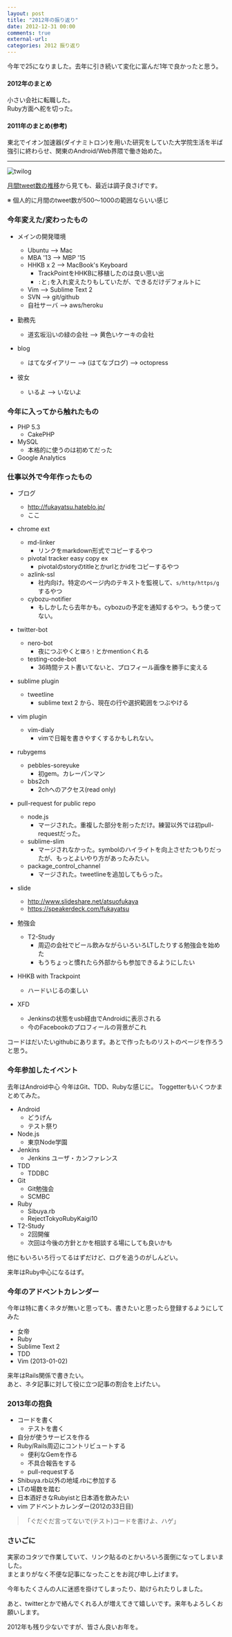 ```yaml
---
layout: post
title: "2012年の振り返り"
date: 2012-12-31 00:00
comments: true
external-url: 
categories: 2012 振り返り
---
```



今年で25になりました。去年に引き続いて変化に富んだ1年で良かったと思う。

#### 2012年のまとめ
小さい会社に転職した。  
Ruby方面へ舵を切った。

#### 2011年のまとめ(参考)
東北でイオン加速器(ダイナミトロン)を用いた研究をしていた大学院生活を半ば強引に終わらせ、関東のAndroid/Web界隈で働き始めた。


---

![twilog](https://dl.dropbox.com/u/85825/blog/image/20121230/twilog.png)

[月間tweet数の推移](http://twilog.org/fukayatsu/stats/2)から見ても、最近は調子良さげです。

※ 個人的に月間のtweet数が500〜1000の範囲ならいい感じ


### 今年変えた/変わったもの

- メインの開発環境
    - Ubuntu    --> Mac
    - MBA '13   --> MBP '15
    - HHKB x 2  --> MacBook's Keyboard
        - TrackPointをHHKBに移植したのは良い思い出
        - `:`と`;`を入れ変えたりもしていたが、できるだけデフォルトに
    - Vim       --> Sublime Text 2
    - SVN       --> git/github
    - 自社サーバ  --> aws/heroku

- 勤務先
    - 道玄坂沿いの緑の会社  --> 黄色いケーキの会社

- blog
    - はてなダイアリー --> (はてなブログ) --> octopress

- 彼女
    - いるよ --> いないよ

### 今年に入ってから触れたもの
- PHP 5.3
    - CakePHP
- MySQL
    - 本格的に使うのは初めてだった
- Google Analytics

### 仕事以外で今年作ったもの

- ブログ
    - http://fukayatsu.hateblo.jp/
    - ここ
- chrome ext
    - md-linker
        - リンクをmarkdown形式でコピーするやつ
    - pivotal tracker easy copy ex
        - pivotalのstoryのtitleとかurlとかidをコピーするやつ
    - azlink-ssl
        - 社内向け。特定のページ内のテキストを監視して、`s/http/https/g`するやつ
    - cybozu-notifier
        - もしかしたら去年かも。cybozuの予定を通知するやつ。もう使ってない。
- twitter-bot
    - nero-bot
        - 夜につぶやくと`寝ろ！`とかmentionくれる
    - testing-code-bot
        - 36時間テスト書いてないと、プロフィール画像を勝手に変える
- sublime plugin
    - tweetline
        - sublime text 2 から、現在の行や選択範囲をつぶやける
- vim plugin
    - vim-dialy
        - vimで日報を書きやすくするかもしれない。
- rubygems
    - pebbles-soreyuke
        - 初gem。カレーパンマン
    - bbs2ch
        - 2chへのアクセス(read only)
- pull-request for public repo
    - node.js
        - マージされた。重複した部分を削っただけ。練習以外では初pull-requestだった。
    - sublime-slim
        - マージされなかった。symbolのハイライトを向上させたつもりだったが、もっとよいやり方があったみたい。
    - package_control_channel
        - マージされた。tweetlineを追加してもらった。

- slide
    - http://www.slideshare.net/atsuofukaya
    - https://speakerdeck.com/fukayatsu

- 勉強会
    - T2-Study
        - 周辺の会社でビール飲みながらいろいろLTしたりする勉強会を始めた
        - もうちょっと慣れたら外部からも参加できるようにしたい

- HHKB with Trackpoint
    - ハードいじるの楽しい

- XFD
    - Jenkinsの状態をusb経由でAndroidに表示される
    - 今のFacebookのプロフィールの背景がこれ

コードはだいたいgithubにあります。あとで作ったものリストのページを作ろうと思う。



### 今年参加したイベント
去年はAndroid中心
今年はGit、TDD、Rubyな感じに。
Toggetterもいくつかまとめてみた。


- Android
    - どうげん
    - テスト祭り
- Node.js
    - 東京Node学園
- Jenkins
    - Jenkins ユーザ・カンファレンス
- TDD
    - TDDBC
- Git
    - Git勉強会
    - SCMBC
- Ruby
    - Sibuya.rb
    - RejectTokyoRubyKaigi10
- T2-Study
    - 2回開催
    - 次回は今後の方針とかを相談する場にしても良いかも

他にもいろいろ行ってるはずだけど、ログを追うのがしんどい。

来年はRuby中心になるはず。

### 今年のアドベントカレンダー

今年は特に書くネタが無いと思っても、書きたいと思ったら登録するようにしてみた

- 女帝
- Ruby
- Sublime Text 2
- TDD
- Vim (2013-01-02)

来年はRails関係で書きたい。  
あと、ネタ記事に対して役に立つ記事の割合を上げたい。

### 2013年の抱負

- コードを書く
    - テストを書く
- 自分が使うサービスを作る
- Ruby/Rails周辺にコントリビュートする
    - 便利なGemを作る
    - 不具合報告をする
    - pull-requestする
- Shibuya.rb以外の地域.rbに参加する
- LTの場数を踏む
- 日本酒好きなRubyistと日本酒を飲みたい
- vim アドベントカレンダー(2012の33日目)

> 「ぐだぐだ言ってないで(テスト)コードを書けよ、ハゲ」

### さいごに
実家のコタツで作業していて、リンク貼るのとかいろいろ面倒になってしまいました。  
まとまりがなく不便な記事になったことをお詫び申し上げます。

今年もたくさんの人に迷惑を掛けてしまったり、助けられたりしました。

あと、twitterとかで絡んでくれる人が増えてきて嬉しいです。来年もよろしくお願いします。

2012年も残り少ないですが、皆さん良いお年を。